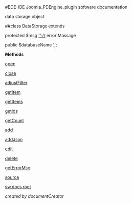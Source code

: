 #EDE-IDE Joomla_PDEngine_plugin
software documentation



data storage object

##class DataStorage extends [](.md)

protected $msg ['';//]('';//) error Massage    

public $databaseName ['';]('';)      

**Methods**

[open](items/DataStorage_open.md)

[close](items/DataStorage_close.md)

[adjustFilter](items/DataStorage_adjustFilter.md)

[getItem](items/DataStorage_getItem.md)

[getItems](items/DataStorage_getItems.md)

[getIds](items/DataStorage_getIds.md)

[getCount](items/DataStorage_getCount.md)

[add](items/DataStorage_add.md)

[addJson](items/DataStorage_addJson.md)

[edit](items/DataStorage_edit.md)

[delete](items/DataStorage_delete.md)

[getErrorMsg](items/DataStorage_getErrorMsg.md)



[source](../../site/joomlaFrameworkInterface.php)

[sw.docs root](./)

*created by documentCreator*

